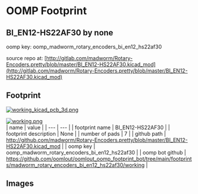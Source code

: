 # OOMP Footprint  
## BI_EN12-HS22AF30  by none  
  
oomp key: oomp_madworm_rotary_encoders_bi_en12_hs22af30  
  
source repo at: [http://gitlab.com/madworm/Rotary-Encoders.pretty/blob/master/BI_EN12-HS22AF30.kicad_mod](http://gitlab.com/madworm/Rotary-Encoders.pretty/blob/master/BI_EN12-HS22AF30.kicad_mod)  
## Footprint  
  
[![working_kicad_pcb_3d.png](working_kicad_pcb_3d_600.png)](working_kicad_pcb_3d.png)  
  
[![working.png](working_600.png)](working.png)  
| name | value | 
| --- | --- | 
| footprint name | BI_EN12-HS22AF30 | 
| footprint description | None | 
| number of pads | 7 | 
| github path | http://github.com/madworm/Rotary-Encoders.pretty/blob/master/BI_EN12-HS22AF30.kicad_mod | 
| oomp key | oomp_madworm_rotary_encoders_bi_en12_hs22af30 | 
| oomp bot github | https://github.com/oomlout/oomlout_oomp_footprint_bot/tree/main/footprints/madworm_rotary_encoders_bi_en12_hs22af30/working | 
## Images  
